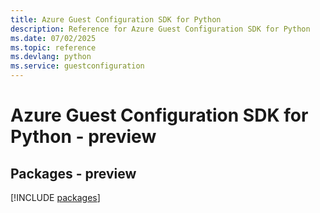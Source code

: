 ```yaml
---
title: Azure Guest Configuration SDK for Python
description: Reference for Azure Guest Configuration SDK for Python
ms.date: 07/02/2025
ms.topic: reference
ms.devlang: python
ms.service: guestconfiguration
---
```

# Azure Guest Configuration SDK for Python - preview
## Packages - preview
[!INCLUDE [packages](guest-configuration-index.md)]